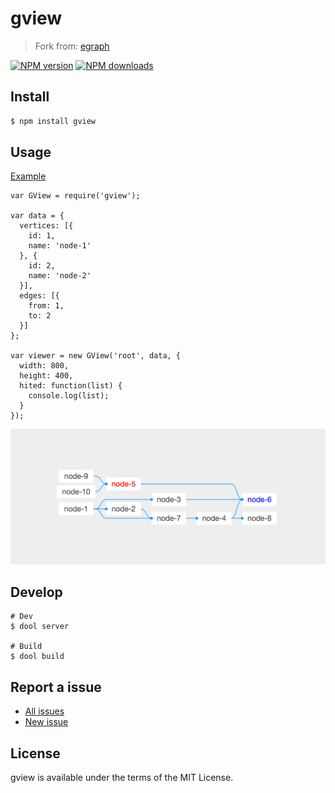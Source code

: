 gview
=====

> Fork from: [egraph](https://github.com/likr/egraph)

[![NPM version](https://img.shields.io/npm/v/gview.svg)](https://www.npmjs.com/package/gview)
[![NPM downloads](https://img.shields.io/npm/dm/gview.svg)](https://www.npmjs.com/package/gview)

## Install

```bash
$ npm install gview
```

## Usage

[Example](examples/)

```
var GView = require('gview');

var data = {
  vertices: [{
    id: 1,
    name: 'node-1'
  }, {
    id: 2,
    name: 'node-2'
  }],
  edges: [{
    from: 1,
    to: 2
  }]
};

var viewer = new GView('root', data, {
  width: 800,
  height: 400,
  hited: function(list) {
    console.log(list);
  }
});
```

![image](examples/img1.png)


## Develop

```
# Dev
$ dool server

# Build
$ dool build
```

## Report a issue

* [All issues](https://github.com/d-band/gview/issues)
* [New issue](https://github.com/d-band/gview/issues/new)

## License

gview is available under the terms of the MIT License.
